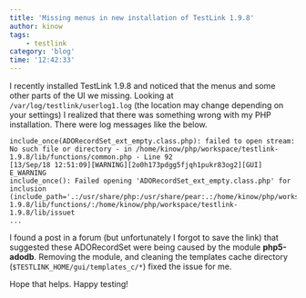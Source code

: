 ```yaml
---
title: 'Missing menus in new installation of TestLink 1.9.8'
author: kinow
tags:
    - testlink
category: 'blog'
time: '12:42:33'
---
```

I recently installed TestLink 1.9.8 and noticed that the menus and some other parts 
of the UI we missing. Looking at <code>/var/log/testlink/userlog1.log</code> (the location 
may change depending on your settings) I realized that there was something wrong 
with my PHP installation. There were log messages like the below.

    include_once(ADORecordSet_ext_empty.class.php): failed to open stream: No such file or directory - in /home/kinow/php/workspace/testlink-1.9.8/lib/functions/common.php - Line 92
    [13/Sep/18 12:51:09][WARNING][2o0h173pdgg5fjqh1pukr83og2][GUI]
    E_WARNING
    include_once(): Failed opening 'ADORecordSet_ext_empty.class.php' for inclusion (include_path='.:/usr/share/php:/usr/share/pear:.:/home/kinow/php/workspace/testlink-1.9.8/lib/functions/:/home/kinow/php/workspace/testlink-1.9.8/lib/issuet
    ...
    
I found a post in a forum (but unfortunately I forgot to save the link) that suggested 
these ADORecordSet were being caused by the module **php5-adodb**. Removing the module, and 
cleaning the templates cache directory (<code>$TESTLINK_HOME/gui/templates_c/*</code>) 
fixed the issue for me.

Hope that helps.
Happy testing!
